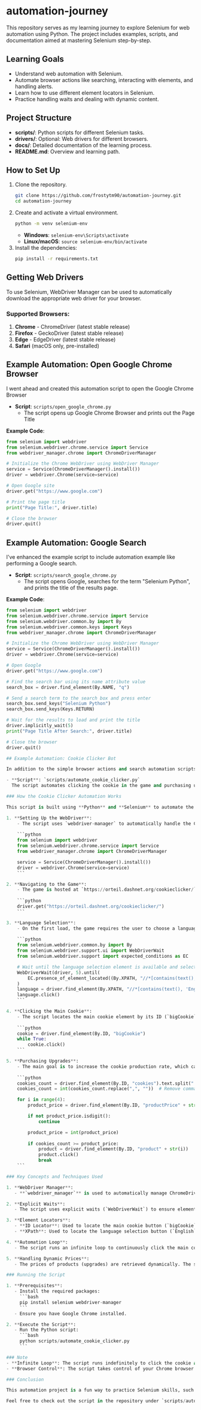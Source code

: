 # automation-journey

This repository serves as my learning journey to explore Selenium for web automation using Python. The project includes examples, scripts, and documentation aimed at mastering Selenium step-by-step.

## Learning Goals
- Understand web automation with Selenium.
- Automate browser actions like searching, interacting with elements, and handling alerts.
- Learn how to use different element locators in Selenium.
- Practice handling waits and dealing with dynamic content.

## Project Structure
- **scripts/**: Python scripts for different Selenium tasks.
- **drivers/**: Optional: Web drivers for different browsers.
- **docs/**: Detailed documentation of the learning process.
- **README.md**: Overview and learning path.

## How to Set Up
1. Clone the repository.
    ```bash
    git clone https://github.com/frostytm90/automation-journey.git
    cd automation-journey
    ```
2. Create and activate a virtual environment.
    ```bash
    python -m venv selenium-env
    ```
   - **Windows**: `selenium-env\Scripts\activate`
   - **Linux/macOS**: `source selenium-env/bin/activate`
3. Install the dependencies:
    ```bash
    pip install -r requirements.txt
    ```

## Getting Web Drivers
To use Selenium, WebDriver Manager can be used to automatically download the appropriate web driver for your browser.

### Supported Browsers:
1. **Chrome** - ChromeDriver (latest stable release)
2. **Firefox** - GeckoDriver (latest stable release)
3. **Edge** - EdgeDriver (latest stable release)
4. **Safari** (macOS only, pre-installed)

## Example Automation: Open Google Chrome Browser
I went ahead and created this automation script to open the Google Chrome Browser

- **Script**: `scripts/open_google_chrome.py`
  - The script opens up Google Chrome Browser and prints out the Page Title

**Example Code**:
```python
from selenium import webdriver
from selenium.webdriver.chrome.service import Service
from webdriver_manager.chrome import ChromeDriverManager

# Initialize the Chrome WebDriver using WebDriver Manager
service = Service(ChromeDriverManager().install())
driver = webdriver.Chrome(service=service)

# Open Google site
driver.get("https://www.google.com")

# Print the page title
print("Page Title:", driver.title)

# Close the browser
driver.quit()
```

## Example Automation: Google Search
I've enhanced the example script to include automation example like performing a Google search.

- **Script**: `scripts/search_google_chrome.py`
  - The script opens Google, searches for the term "Selenium Python", and prints the title of the results page.

**Example Code**:

```python
from selenium import webdriver
from selenium.webdriver.chrome.service import Service
from selenium.webdriver.common.by import By
from selenium.webdriver.common.keys import Keys
from webdriver_manager.chrome import ChromeDriverManager

# Initialize the Chrome WebDriver using WebDriver Manager
service = Service(ChromeDriverManager().install())
driver = webdriver.Chrome(service=service)

# Open Google
driver.get("https://www.google.com")

# Find the search bar using its name attribute value
search_box = driver.find_element(By.NAME, "q")

# Send a search term to the search box and press enter
search_box.send_keys("Selenium Python")
search_box.send_keys(Keys.RETURN)

# Wait for the results to load and print the title
driver.implicitly_wait(5)
print("Page Title After Search:", driver.title)

# Close the browser
driver.quit()

## Example Automation: Cookie Clicker Bot

In addition to the simple browser actions and search automation scripts, I developed a more advanced automation script to play **Cookie Clicker**, an incremental game that requires clicking a large cookie to generate cookies and using them to buy upgrades.

- **Script**: `scripts/automate_cookie_clicker.py`  
  The script automates clicking the cookie in the game and purchasing upgrades to improve the cookie generation rate.

### How the Cookie Clicker Automation Works

This script is built using **Python** and **Selenium** to automate the gameplay for **Cookie Clicker**. Below, I provide a detailed explanation of what the script does and how it accomplishes the task of playing the game:

1. **Setting Up the WebDriver**:
    - The script uses `webdriver-manager` to automatically handle the ChromeDriver setup, ensuring compatibility between the Chrome browser and the driver:
    
    ```python
    from selenium import webdriver
    from selenium.webdriver.chrome.service import Service
    from webdriver_manager.chrome import ChromeDriverManager

    service = Service(ChromeDriverManager().install())
    driver = webdriver.Chrome(service=service)
    ```

2. **Navigating to the Game**:
    - The game is hosted at `https://orteil.dashnet.org/cookieclicker/`, and the script navigates to this URL:
    
    ```python
    driver.get("https://orteil.dashnet.org/cookieclicker/")
    ```

3. **Language Selection**:
    - On the first load, the game requires the user to choose a language. The script selects English by locating and clicking the appropriate button:
    
    ```python
    from selenium.webdriver.common.by import By
    from selenium.webdriver.support.ui import WebDriverWait
    from selenium.webdriver.support import expected_conditions as EC

    # Wait until the language selection element is available and select "English"
    WebDriverWait(driver, 5).until(
        EC.presence_of_element_located((By.XPATH, "//*[contains(text(), 'English')]"))
    )
    language = driver.find_element(By.XPATH, "//*[contains(text(), 'English')]")
    language.click()
    ```

4. **Clicking the Main Cookie**:
    - The script locates the main cookie element by its ID (`bigCookie`) and then clicks it continuously to accumulate cookies:
    
    ```python
    cookie = driver.find_element(By.ID, "bigCookie")
    while True:
        cookie.click()
    ```

5. **Purchasing Upgrades**:
    - The main goal is to increase the cookie production rate, which can be done by purchasing upgrades. The script monitors the cookie count and checks if enough cookies are available to buy the cheapest upgrade:
    
    ```python
    cookies_count = driver.find_element(By.ID, "cookies").text.split(" ")[0]
    cookies_count = int(cookies_count.replace(",", ""))  # Remove commas and convert to integer

    for i in range(4):
        product_price = driver.find_element(By.ID, "productPrice" + str(i)).text.replace(",", "")

        if not product_price.isdigit():
            continue

        product_price = int(product_price)
        
        if cookies_count >= product_price:
            product = driver.find_element(By.ID, "product" + str(i))
            product.click()
            break
    ```

### Key Concepts and Techniques Used

1. **WebDriver Manager**:
   - **`webdriver_manager`** is used to automatically manage ChromeDriver. This eliminates the hassle of manually downloading and ensuring the driver version matches the installed Chrome version.

2. **Explicit Waits**:
   - The script uses explicit waits (`WebDriverWait`) to ensure elements are loaded before interacting with them. This is crucial for dealing with dynamic content and ensuring stable automation.

3. **Element Locators**:
   - **ID Locator**: Used to locate the main cookie button (`bigCookie`) and cookie count (`cookies`).
   - **XPath**: Used to locate the language selection button (`English`). XPath helps find elements with specific text.

4. **Automation Loop**:
   - The script runs an infinite loop to continuously click the main cookie and periodically check if there are enough cookies to buy upgrades. This is a typical pattern in automation where a specific task must be repeated indefinitely.

5. **Handling Dynamic Prices**:
   - The prices of products (upgrades) are retrieved dynamically. The script checks if the player has enough cookies and then clicks the appropriate product to purchase it.

### Running the Script

1. **Prerequisites**:
   - Install the required packages:
     ```bash
     pip install selenium webdriver-manager
     ```
   - Ensure you have Google Chrome installed.

2. **Execute the Script**:
   - Run the Python script:
     ```bash
     python scripts/automate_cookie_clicker.py
     ```

### Note
- **Infinite Loop**: The script runs indefinitely to click the cookie and purchase upgrades. You can stop the script manually by interrupting it (e.g., pressing `Ctrl+C` in the terminal).
- **Browser Control**: The script takes control of your Chrome browser. You can watch as it clicks the cookie and buys upgrades in real-time.

### Conclusion

This automation project is a fun way to practice Selenium skills, such as locating elements, handling waits, and interacting with dynamic content. By automating **Cookie Clicker**, I gained a deeper understanding of Selenium and how to automate repetitive tasks in a game environment.

Feel free to check out the script in the repository under `scripts/automate_cookie_clicker.py` and modify it to improve its efficiency or add more advanced features!

